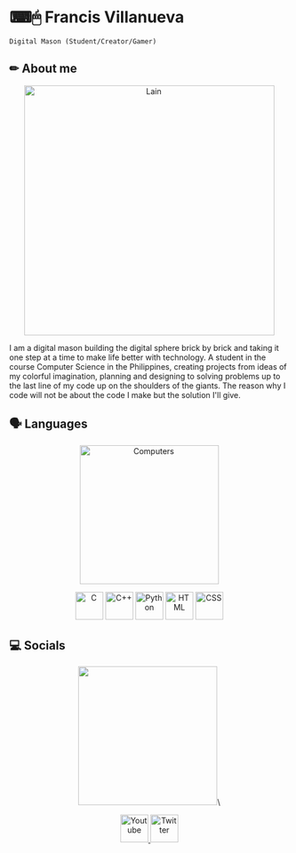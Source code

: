 # ⌨🖱 Francis Villanueva

`Digital Mason (Student/Creator/Gamer)`

## ✏ About me
<p align = "center">
  <a href = "https://fauux.neocities.org/" title = "l̵̲̬̳̤̱̭̽̓͌̾̂̔̇̈̇̓͝e̸̢̬͎̣̣͙̳͔̘̝̯̝̜̋̆̐́͗͐̎̽̀́̏t̸̢̠͉̭̞̮̜͓͇͐̾͐̈̊̈́̈̀̐̌̅̀́̕'̵̧̢̖̠̻̰̈́̃̅ş̶̤̲̙͂̿̔͜͝ ̵̭̞͕̦̒̓̾̏̽̆̈́̎̿̇͑̔͗̚͠a̷̳̫̱̯̦̪̬̬̦̓̀̃̔͆̍ĺ̷̞̬̯̩̤̥̜̺́̈́͆̓̄l̴̯̞̟̥̻̘̺̣̒͒͗̅̎̀̐̐̐̌̚͝ ̵͓̠͙̯̺̝͓̥̓̾̋́̈́̓̍̈͐͊ḻ̶̛̱̝̣̤̯͕̩͚̯͛͊̔̈́̃̉̈̐̋͛̆̕͝ơ̷̢̬̤͕̝̯̜̟͖̆̒̊͂́̀̅v̴̨̡͕̘̞̟̞͙̩̝̗̜͙̜̩́̃̽̊̍͊͂̾̒̏͝͝ẻ̶͔̠̈́̎̈́̓͒̈́̈́̃̈́̾ͅ ̶̲̖̜̱̠̦̤́̔̈̕L̵̖͓͙̼͖͕̾̿̀a̷̫̐̓͋̊͛́̋͋̒̆́̇̕į̶̛̜̩̲͍͓̞͚͖̪̝̯͈̻̺̍̑̽̂̇́̀̃͛͘ṋ̵̨̧̢͉̤̹̮̻̪͙̥̹͖͗́̈́̂̏́̃̊͋͒͛̚͝͝">
    <img src="https://github.com/Gooseytwoshoes/Gooseytwoshoes/blob/main/images/1473031501_lain.gif" alt="Lain" width = "450"/>
  </a>
</p>
  
I am a digital mason building the digital sphere brick by brick and taking it one step at a time to make life better with technology. A student in the course Computer Science in the Philippines, creating projects from ideas of my colorful imagination, planning and designing to solving problems up to the last line of my code up on the shoulders of the giants. The reason why I code will not be about the code I make but the solution I'll give.


## 🗣 Languages

<p align = "center">
<img src="https://github.com/Gooseytwoshoes/Gooseytwoshoes/blob/main/images/tumblr_nlaal1qkFi1rkztdqo1_500.gif" alt="Computers" width = "250"/>
</p>
 
 <p align = "center">
<img src="https://github.com/Gooseytwoshoes/Gooseytwoshoes/blob/main/images/1200px-C_Programming_Language.svg.png?raw=true" alt="C" width="50"/>                            <img src="https://github.com/Gooseytwoshoes/Gooseytwoshoes/blob/main/images/ISO_C++_Logo.svg.png?raw=true" alt="C++" width="50"/>                                      <img src="https://github.com/Gooseytwoshoes/Gooseytwoshoes/blob/main/images/Python-logo-notext.svg.png?raw=true" alt="Python" width="50"/>                                <img src="https://github.com/Gooseytwoshoes/Gooseytwoshoes/blob/main/images/HTML5_logo.svg.png?raw=true" alt="HTML" width="50"/>                                        <img src="https://github.com/Gooseytwoshoes/Gooseytwoshoes/blob/main/images/CSS3_logo.svg.png?raw=true" alt="CSS" width="50"/>
</p>


## 💻 Socials 

<p align = "center">
  <img src = "https://github.com/Gooseytwoshoes/Gooseytwoshoes/blob/main/images/ca8015d2f8d0f33c981dbed6478b99f7.gif" width = "250"/>\
</p>

<!--
    this part is for the social's part
  images on this part acts as hyperlinks
-->
<p align = "center">
  <a href = "https://www.youtube.com/channel/UCUZ9c_25SNsxrPsxogtNspA" title = "Youtube">
    <img src = "https://github.com/Gooseytwoshoes/Gooseytwoshoes/blob/main/images/1590430652red-youtube-logo-png-xl.png" alt = "Youtube" style = "width: 50px;"/>
  </a>
  <a href = "https://twitter.com/goosey_two" title = "Twitter">
    <img src = "https://github.com/Gooseytwoshoes/Gooseytwoshoes/blob/main/images/twitter-png-logo-logo-twitter-in-png-2500.png" alt = "Twitter" style = "width: 50px;"/>
</p>
